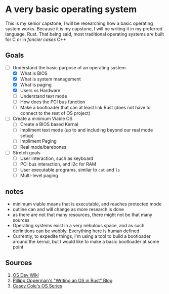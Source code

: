 # A very basic operating system
This is my senior capstone, I will be researching how a basic operating system works. 
Because it is my capstone, I will be writing it in my preferred language, Rust. That being said, most traditional operating systems are built for C or in *fancier cases* C++

## Goals
- [ ] Understand the basic purpose of an operating system.
    - [x] What is BIOS
    - [x] What is system management
    - [x] What is paging
    - [x] Users vs Hardware
    - [ ] Understand text mode
    - [ ] How does the PCI bus function
    - [ ] Make a bootloader that can at least link Rust (does not have to connect to the rest of OS project)
- [ ] Create a minimum Viable OS 
    - [ ] Create a BIOS based Kernal
    - [ ] Impliment text mode (up to and including beyond our real mode setup)
    - [ ] Impliment Paging
    - [ ] Real mode/barebones
- [ ] Stretch goals
    - [ ] User interaction, such as keyboard
    - [ ] PCI bus interaction, and i2c for RAM
    - [ ] User executable programs, similar to `cat` and `ls`
    - [ ] Multi-level paging

## notes
- minimum viable means that is executable, and reaches protected mode
- outline can and will change as more research is done
- as there are not that many resources, there might not be that many sources
- Operating systems exist in a very nebulous space, and as such definitions can be wobbly. Everything here is human defined
- Currently, to expedite things, I'm using a tool to build a bootloader around the kernal, but I would like to make a basic bootloader at some point

## Sources
1. [OS Dev Wiki](https://wiki.osdev.org/Main_Page)
2. [Pillipp Opperman's "Writing an OS in Rust" Blog](https://os.phil-opp.com/) 
3. [Casey Cole's OS Series](https://www.youtube.com/watch?v=dFrDy8910j8&list=PLWCT05ePsnGww5psXWHRLG7p30eKKt1Pd)
